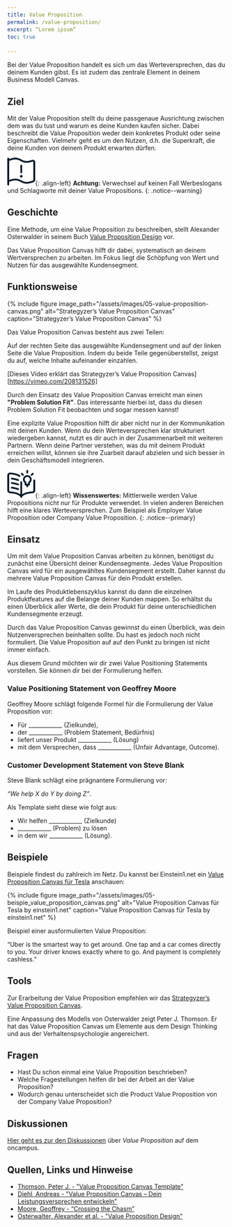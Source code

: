 ```yaml
---
title: Value Proposition
permalink: /value-proposition/
excerpt: “Lorem ipsum”
toc: true

---
```


Bei der Value Proposition handelt es sich um das Werteversprechen, das du deinem Kunden gibst. 
Es ist zudem das zentrale Element in deinem Business Modell Canvas.


## Ziel

Mit der Value Proposition stellt du deine passgenaue Ausrichtung zwischen dem was du tust und warum es deine Kunden kaufen sicher. 
Dabei beschreibt die Value Proposition weder dein konkretes Produkt oder seine Eigenschaften. 
Vielmehr geht es um den Nutzen, d.h. die Superkraft, die deine Kunden von deinem Produkt erwarten dürfen.

![image-left][image-1]{: .align-left} 
**Achtung:**
Verwechsel auf keinen Fall Werbeslogans und Schlagworte mit deiner Value Propositions.
{: .notice--warning}


## Geschichte

Eine Methode, um eine Value Proposition zu beschreiben, stellt Alexander Osterwalder in seinem Buch [Value Proposition Design][4] vor. 

Das Value Proposition Canvas hilft dir dabei, systematisch an deinem Wertversprechen zu arbeiten. 
Im Fokus liegt die Schöpfung von Wert und Nutzen für das ausgewählte Kundensegment.

## Funktionsweise

{% include figure image_path="/assets/images/05-value-proposition-canvas.png" alt="Strategyzer’s Value Proposition Canvas" caption="Strategyzer’s Value Proposition Canvas" %}


Das Value Proposition Canvas besteht aus zwei Teilen:

Auf der rechten Seite das ausgewählte Kundensegment und auf der linken Seite die Value Proposition. 
Indem du beide Teile gegenüberstellst, zeigst du auf, welche Inhalte aufeinander einzahlen.

[Dieses Video erklärt das Strategyzer’s Value Proposition Canvas][https://vimeo.com/208131526]

Durch den Einsatz des Value Proposition Canvas erreicht man einen **"Problem Solution Fit"**. 
Das interessante hierbei ist, dass du diesen Problem Solution Fit beobachten und sogar messen kannst!

Eine explizite Value Proposition hilft dir aber nicht nur in der Kommunikation mit deinen Kunden. 
Wenn du dein Werteversprechen klar strukturiert wiedergeben kannst, nutzt es dir auch in der Zusammenarbeit mit weiteren Partnern. 
Wenn deine Partner verstehen, was du mit deinem Produkt erreichen willst, können sie ihre Zuarbeit darauf abzielen und sich besser in dein Geschäftsmodell integrieren.

![image-left][image-2]{: .align-left}
**Wissenswertes:**
Mittlerweile werden Value Propositions nicht nur für Produkte verwendet. 
In vielen anderen Bereichen hilft eine klares Werteversprechen.
Zum Beispiel als Employer Value Proposition oder Company Value Proposition.
{: .notice--primary}


## Einsatz

Um mit dem Value Proposition Canvas arbeiten zu können, benötigst du zunächst eine Übersicht deiner Kundensegmente.
Jedes Value Proposition Canvas wird für ein ausgewähltes Kundensegment erstellt. Daher kannst du mehrere Value Proposition Canvas für dein Produkt erstellen.

Im Laufe des Produktlebenszyklus kannst du dann die einzelnen Produktfeatures auf die Belange deiner Kunden mappen. 
So erhältst du einen Überblick aller Werte, die dein Produkt für deine unterschiedlichen Kundensegmente erzeugt.

Durch das Value Proposition Canvas gewinnst du einen Überblick, was dein Nutzenversprechen beinhalten sollte. 
Du hast es jedoch noch nicht formuliert. Die Value Proposition auf auf den Punkt zu bringen ist nicht immer einfach.

Aus diesem Grund möchten wir dir zwei Value Positioning Statements vorstellen. Sie können dir bei der Formulierung helfen.

### Value Positioning Statement  von Geoffrey Moore

Geoffrey Moore schlägt folgende Formel für die Formulierung der Value Proposition vor:

* Für  ____________ (Zielkunde),
* der ____________  (Problem Statement, Bedürfnis)
* liefert unser Produkt ____________  (Lösung)
* mit dem Versprechen, dass  ____________ (Unfair Advantage, Outcome).


### Customer Development Statement von Steve Blank

Steve Blank schlägt eine prägnantere Formulierung vor:

*“We help X do Y by doing Z”*.

Als Template sieht diese wie folgt aus:

* Wir helfen ____________ (Zielkunde)
* ____________  (Problem) zu lösen
* in dem wir ____________ (Lösung).

## Beispiele

Beispiele findest du zahlreich im Netz. Du kannst bei Einstein1.net ein [Value Proposition Canvas für Tesla]( https://www.einstein1.net/value-proposition-canvas/) anschauen: 
 
{% include figure image_path="/assets/images/05-beispie_value_proposition_canvas.png" alt="Value Proposition Canvas für Tesla by einstein1.net" caption="Value Proposition Canvas für Tesla by einstein1.net" %}

Beispiel einer ausformulierten Value Proposition: 
 
“Uber is the smartest way to get around. One tap and a car comes directly to you. Your driver knows exactly where to go. And payment is completely cashless.”


## Tools

Zur Erarbeitung der Value Proposition empfehlen wir das [Strategyzer’s Value Proposition Canvas][3].


Eine Anpassung des Modells von Osterwalder zeigt Peter J. Thomson. 
Er hat das Value Proposition Canvas um Elemente aus dem Design Thinking und aus der Verhaltenspsychologie angereichert. 


## Fragen

* Hast Du schon einmal eine Value Proposition beschrieben?
* Welche Fragestellungen helfen dir bei der Arbeit an der Value Proposition?
* Wodurch genau unterscheidet sich die Product Value Proposition von der Company Value Proposition?

## Diskussionen

[Hier geht es zur den Diskussionen][1] über *Value Proposition* auf dem oncampus.

## Quellen, Links und Hinweise


[1]: https://www.oncampus.de/course/weiterbildung/moocs/apomooc/section "oncampus Forum zu Value Proposition"

[2]: https://vimeo.com/208131526

[3]: /assets/downloads/05-value-proposition-canvas.pdf

[4]: https://www.amazon.de/Value-Proposition-Design-Fortsetzung-Bestsellers/dp/359350331X/ref=sr_1_2?dchild=1&keywords=Value+Proposition+Design&qid=1586343609&sr=8-2

[5]: https://www.shopify.de/blog/value-propositions

*	[Thomson, Peter J. - "Value Proposition Canvas Template"](https://www.peterjthomson.com/2013/11/value-proposition-canvas/)
*	[Diehl, Andreas - "Value Proposition Canvas – Dein Leistungsversprechen entwickeln"](https://digitaleneuordnung.de/blog/value-proposition-canvas/)
*	[Moore, Geoffrey - “Crossing the Chasm”](https://www.amazon.de/Crossing-Chasm-3rd-Disruptive-Mainstream-ebook/dp/B00DB3D81G/ref=sr_1_1?__mk_de_DE=%C3%85M%C3%85%C5%BD%C3%95%C3%91&dchild=1&keywords=Crossing+the+Chasm&qid=1586438825&sr=8-1)
*	[Osterwalter, Alexander et al. - "Value Proposition Design"](https://www.amazon.de/Value-Proposition-Design-Fortsetzung-Bestsellers/dp/359350331X/ref=sr_1_2?dchild=1&keywords=Value+Proposition+Design&qid=1586343609&sr=8-2)


[image-1]:	/assets/images/flag-warning.png
[image-2]:	/assets/images/read-light-idea.png
[image-3]:	/assets/images/read-search.png
[image-4]:	/assets/images/lab-flask-experiment.png
[image-5]:	/assets/images/audio-book-headphones-person.png
[image-6]:	/assets/images/e-learning-book-laptop.png
[image-7]:	/assets/images/library.png